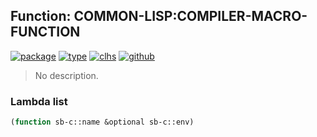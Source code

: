 ## Function: COMMON-LISP:COMPILER-MACRO-FUNCTION
[![package](https://img.shields.io/badge/Package-COMMON--LISP-5f9ea0.svg?style=social&colorA=999999)](../) [![type](https://img.shields.io/badge/Type-Function-5f9ea0.svg?style=social&colorA=999999)](../#function) [![clhs](https://img.shields.io/badge/CLHS-COMPILER--MACRO--FUNCTION-5f9ea0.svg?style=social&colorA=999999)](http://www.lispworks.com/documentation/HyperSpec/Body/f_cmp_ma.htm) [![github](https://img.shields.io/badge/GitHub-View_the_source-5f9ea0.svg?style=social&colorA=999999&logo=github)](https://github.com/sbcl/sbcl/blob/master/src/compiler/info-functions.lisp/) 

> No description.

### Lambda list
```cl
(function sb-c::name &optional sb-c::env)
```
